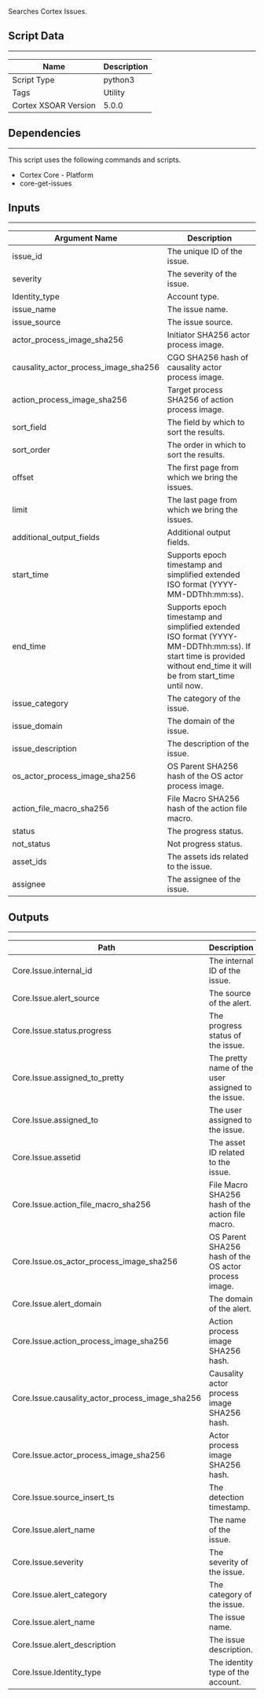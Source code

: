 Searches Cortex Issues.

## Script Data

---

| **Name** | **Description** |
| --- | --- |
| Script Type | python3 |
| Tags | Utility |
| Cortex XSOAR Version | 5.0.0 |

## Dependencies

---
This script uses the following commands and scripts.

* Cortex Core - Platform
* core-get-issues

## Inputs

---

| **Argument Name** | **Description** |
| --- | --- |
| issue_id | The unique ID of the issue. |
| severity | The severity of the issue. |
| Identity_type | Account type. |
| issue_name | The issue name. |
| issue_source | The issue source. |
| actor_process_image_sha256 | Initiator SHA256 actor process image. |
| causality_actor_process_image_sha256 | CGO SHA256 hash of causality actor process image. |
| action_process_image_sha256 | Target process SHA256 of action process image. |
| sort_field | The field by which to sort the results. |
| sort_order | The order in which to sort the results. |
| offset | The first page from which we bring the issues. |
| limit | The last page from which we bring the issues. |
| additional_output_fields | Additional output fields. |
| start_time | Supports epoch timestamp and simplified extended ISO format \(YYYY-MM-DDThh:mm:ss\). |
| end_time | Supports epoch timestamp and simplified extended ISO format \(YYYY-MM-DDThh:mm:ss\). If start time is provided without end_time it will be from start_time until now. |
| issue_category | The category of the issue. |
| issue_domain | The domain of the issue. |
| issue_description | The description of the issue. |
| os_actor_process_image_sha256 | OS Parent SHA256 hash of the OS actor process image. |
| action_file_macro_sha256 | File Macro SHA256 hash of the action file macro. |
| status | The progress status. |
| not_status | Not progress status. |
| asset_ids | The assets ids related to the issue. |
| assignee | The assignee of the issue. |

## Outputs

---

| **Path** | **Description** | **Type** |
| --- | --- | --- |
| Core.Issue.internal_id | The internal ID of the issue. | String |
| Core.Issue.alert_source | The source of the alert. | String |
| Core.Issue.status.progress | The progress status of the issue. | String |
| Core.Issue.assigned_to_pretty | The pretty name of the user assigned to the issue. | String |
| Core.Issue.assigned_to | The user assigned to the issue. | String |
| Core.Issue.assetid | The asset ID related to the issue. | String |
| Core.Issue.action_file_macro_sha256 | File Macro SHA256 hash of the action file macro. | String |
| Core.Issue.os_actor_process_image_sha256 | OS Parent SHA256 hash of the OS actor process image. | String |
| Core.Issue.alert_domain | The domain of the alert. | String |
| Core.Issue.action_process_image_sha256 | Action process image SHA256 hash. | String |
| Core.Issue.causality_actor_process_image_sha256 | Causality actor process image SHA256 hash. | String |
| Core.Issue.actor_process_image_sha256 | Actor process image SHA256 hash. | String |
| Core.Issue.source_insert_ts | The detection timestamp. | Number |
| Core.Issue.alert_name | The name of the issue. | String |
| Core.Issue.severity | The severity of the issue. | String |
| Core.Issue.alert_category | The category of the issue. | String |
| Core.Issue.alert_name | The issue name. | String |
| Core.Issue.alert_description | The issue description. | String |
| Core.Issue.Identity_type | The identity type of the account. | String |
